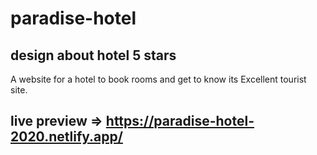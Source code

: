 # paradise-hotel
## design about hotel 5 stars
A website for a hotel to book rooms and get to know its Excellent tourist site.
## live preview => https://paradise-hotel-2020.netlify.app/

